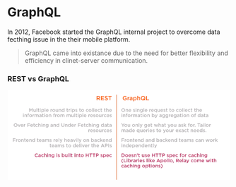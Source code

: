 # GraphQL

In 2012, Facebook started the GraphQL internal project to overcome data fecthing issue in the their mobile platform.

> GraphQL came into existance due to the need for better flexibility and efficiency in clinet-server communication.

### REST vs GraphQL

![img text](https://github.com/milindchavan12/graphql/blob/master/restvsgraphql.png)
